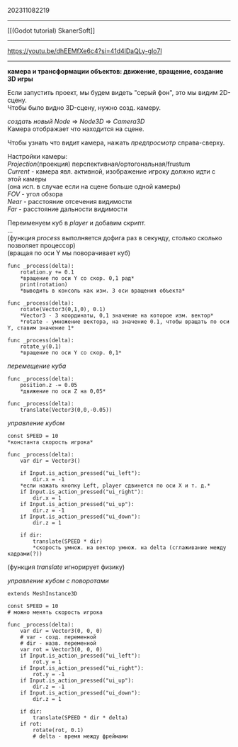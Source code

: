 202311082219
***
[[(Godot tutorial) SkanerSoft]]
***
https://youtu.be/dhEEMfXe6c4?si=41d4lDaQLy-glo7I
***
**камера и трансформации объектов: движение, вращение, создание 3D игры**

Если запустить проект, мы будем видеть "серый фон", это мы видим 2D-сцену.  
Чтобы было видно 3D-сцену, нужно созд. камеру.

*создать новый Node* => _Node3D_ => _Camera3D_  
Камера отображает что находится на сцене.

Чтобы узнать что видит камера, нажать _предпросмотр_ справа-сверху.

Настройки камеры:  
_Projection_(проекция) перспективная/ортогональная/frustum  
_Current_ - камера явл. активной, изображение игроку должно идти с этой камеры  
(она исп. в случае если на сцене больше одной камеры)  
_FOV_ - угол обзора  
_Near_ - расстояние отсечения видимости  
_Far_ - расстояние дальности видимости

Переименуем куб в _player_ и добавим скрипт.  
...  
(функция _process_ выполняется дофига раз в секунду, столько сколько позволяет процессор)  
(вращая по оси Y мы поворачивает куб)

```
func _process(delta):
	rotation.y += 0.1
	*вращение по оси Y со скор. 0,1 рад*
	print(rotation)
	*выводить в консоль как изм. 3 оси вращения объекта*
```

```
func _process(delta):
	rotate(Vector3(0,1,0), 0.1)
	*Vector3 - 3 координаты, 0,1 значение на которое изм. вектор*
	*rotate - умножение вектора, на значение 0.1, чтобы вращать по оси Y, ставим значение 1*
```

```
func _process(delta):
	rotate_y(0.1)
	*вращение по оси Y со скор. 0,1*
```

_перемещение куба_

```
func _process(delta):
	position.z -= 0.05
	*движение по оси Z на 0,05*
```

```
func _process(delta):
	translate(Vector3(0,0,-0.05))
```

_управление кубом_

```
const SPEED = 10
*константа скорость игрока*

func _process(delta):
	var dir = Vector3()
	
	if Input.is_action_pressed("ui_left"):
		dir.x = -1
	*если нажать кнопку Left, player сдвинется по оси X и т. д.*
	if Input.is_action_pressed("ui_right"):
		dir.x = 1
	if Input.is_action_pressed("ui_up"):
		dir.z = -1
	if Input.is_action_pressed("ui_down"):
		dir.z = 1
	
	if dir:
		translate(SPEED * dir)
		*скорость умнож. на вектор умнож. на delta (сглаживание между кадрами(?))
```

(функция _translate_ игнорирует физику)

_управление кубом с поворотами_

```
extends MeshInstance3D

const SPEED = 10 
# можно менять скорость игрока

func _process(delta):
	var dir = Vector3(0, 0, 0)
	# var - созд. переменной
	# dir - назв. переменной
	var rot = Vector3(0, 0, 0)
	if Input.is_action_pressed("ui_left"):
		rot.y = 1
	if Input.is_action_pressed("ui_right"):
		rot.y = -1
	if Input.is_action_pressed("ui_up"):
		dir.z = -1
	if Input.is_action_pressed("ui_down"):
		dir.z = 1
	
	if dir:
		translate(SPEED * dir * delta)
	if rot: 
		rotate(rot, 0.1)
		# delta - время между фреймами
```